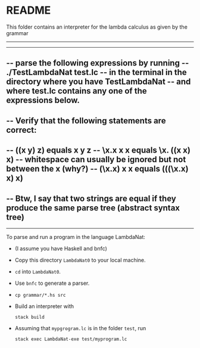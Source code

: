 # README

This folder contains an interpreter for the lambda calculus as given by the grammar


----------------------------------------------
----------------------------------------------
-- parse the following expressions by running 
--   ./TestLambdaNat test.lc 
-- in the terminal in the directory where you have TestLambdaNat
-- and where test.lc contains any one of the expressions below.
--
-- Verify that the following statements are correct:
--
-- ((x y) z) equals x y z
-- \x.x x x equals \x. ((x x) x) -- whitespace can usually be ignored but not between the x (why?)
-- (\x.x) x x equals (((\x.x) x) x) 
--
-- Btw, I say that two strings are equal if they produce the same parse tree (abstract syntax tree)
----------------------------------------------
----------------------------------------------


To parse and run a program in the language LambdaNat:

- (I assume you have Haskell and bnfc)

- Copy this directory `LambdaNat0` to your local machine.

- `cd` into `LambdaNat0`.

- Use `bnfc` to generate a parser.

- `cp grammar/*.hs src`

- Build an interpreter with 
    ```
    stack build 
    ````

- Assuming that `mypgrogram.lc` is in the folder `test`, run 
    ```
    stack exec LambdaNat-exe test/myprogram.lc
    ```


